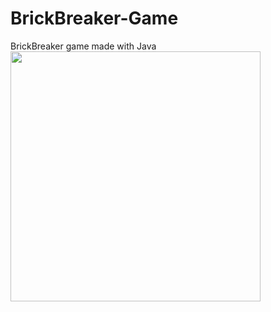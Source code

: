 # BrickBreaker-Game
BrickBreaker game made with Java
<img src="https://github.com/pacellidomonic/BrickBreaker-Game/assets/63662881/44188c8c-025a-4cb2-8081-a86c88b589c9" width="400"/>
